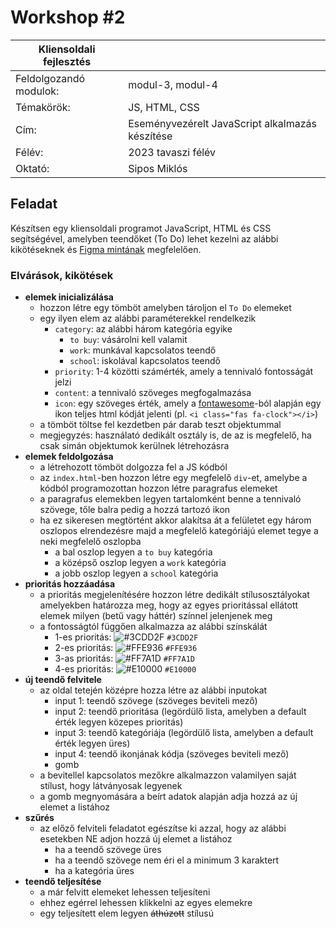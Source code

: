 # Workshop #2

| Kliensoldali fejlesztés | |
|-----|---|
| Feldolgozandó modulok: | modul-3, modul-4 |
| Témakörök: | JS, HTML, CSS |
| Cím: | Eseményvezérelt JavaScript alkalmazás készítése |
| Félév: | 2023 tavaszi félév |
| Oktató: | Sipos Miklós |

## Feladat

Készítsen egy kliensoldali programot JavaScript, HTML és CSS segítségével, amelyben teendőket (To Do) lehet kezelni az alábbi kikötéseknek és [Figma mintának](https://www.figma.com/file/BT0EAUeObC5Jm1d97sOVWK/workshop-2-todo-manager?node-id=0%3A1&t=DecApPk9TubGZ4jt-1) megfelelően.

### Elvárások, kikötések

- **elemek inicializálása**
  - hozzon létre egy tömböt amelyben tároljon el `To Do` elemeket
  - egy ilyen elem az alábbi paraméterekkel rendelkezik
    - `category`: az alábbi három kategória egyike
      - `to buy`: vásárolni kell valamit
      - `work`: munkával kapcsolatos teendő
      - `school`: iskolával kapcsolatos teendő
    - `priority`: 1-4 közötti számérték, amely a tennivaló fontosságát jelzi
    - `content`: a tennivaló szöveges megfogalmazása
    - `icon`: egy szöveges érték, amely a [fontawesome](https://www.w3schools.com/icons/fontawesome5_intro.asp)-ból alapján egy ikon teljes html kódját jelenti (pl. `<i class="fas fa-clock"></i>`)
  - a tömböt töltse fel kezdetben pár darab teszt objektummal
  - megjegyzés: használató dedikált osztály is, de az is megfelelő, ha csak simán objektumok kerülnek létrehozásra
- **elemek feldolgozása**
  - a létrehozott tömböt dolgozza fel a JS kódból
  - az `index.html`-ben hozzon létre egy megfelelő `div`-et, amelybe a kódból programozottan hozzon létre paragrafus elemeket
  - a paragrafus elemekben legyen tartalomként benne a tennivaló szövege, tőle balra pedig a hozzá tartozó ikon
  - ha ez sikeresen megtörtént akkor alakítsa át a felületet egy három oszlopos elrendezésre majd a megfelelő kategóriájú elemet tegye a neki megfelelő oszlopba
    - a bal oszlop legyen a `to buy` kategória
    - a középső oszlop legyen a `work` kategória
    - a jobb oszlop legyen a `school` kategória
- **prioritás hozzáadása**
  - a prioritás megjelenítésére hozzon létre dedikált stílusosztályokat amelyekben határozza meg, hogy az egyes prioritással ellátott elemek milyen (betű vagy háttér) színnel jelenjenek meg
  - a fontosságtól függően alkalmazza az alábbi színskálát
    - 1-es prioritás: ![#3CDD2F](https://placehold.co/15x15/3CDD2F/3CDD2F.png) `#3CDD2F`
    - 2-es prioritás: ![#FFE936](https://placehold.co/15x15/FFE936/FFE936.png) `#FFE936`
    - 3-as prioritás: ![#FF7A1D](https://placehold.co/15x15/FF7A1D/FF7A1D.png) `#FF7A1D`
    - 4-es prioritás: ![#E10000](https://placehold.co/15x15/E10000/E10000.png) `#E10000`
- **új teendő felvitele**
  - az oldal tetején középre hozza létre az alábbi inputokat
    - input 1: teendő szövege (szöveges beviteli mező)
    - input 2: teendő prioritása (legördülő lista, amelyben a default érték legyen közepes prioritás)
    - input 3: teendő kategóriája (legördülő lista, amelyben a default érték legyen üres)
    - input 4: teendő ikonjának kódja (szöveges beviteli mező)
    - gomb
  - a bevitellel kapcsolatos mezőkre alkalmazzon valamilyen saját stílust, hogy látványosak legyenek
  - a gomb megnyomására a beírt adatok alapján adja hozzá az új elemet a listához
- **szűrés**
  - az előző felviteli feladatot egészítse ki azzal, hogy az alábbi esetekben NE adjon hozzá új elemet a listához
    - ha a teendő szövege üres
    - ha a teendő szövege nem éri el a minimum 3 karaktert
    - ha a kategória üres
- **teendő teljesítése**
  - a már felvitt elemeket lehessen teljesíteni
  - ehhez egérrel lehessen klikkelni az egyes elemekre
  - egy teljesített elem legyen ~~áthúzott~~ stílusú
